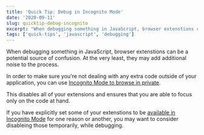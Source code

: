 ```yaml
---
title: 'Quick Tip: Debug in Incognito Mode'
date: '2020-09-11'
slug: quicktip-debug-incognito
excerpt: "When debugging something in JavaScript, browser extenstions can be a potential source of confusion..."
tags: ['quick-tips', 'javascript', 'debugging']
---
```


When debugging something in JavaScript, browser extenstions can be a potential source of confusion. At the very least, they may add additional noise to the process.

In order to make sure you're not dealing with any extra code outside of your application, you can use [Incognito Mode to browse in private](https://support.google.com/chrome/answer/95464).

This disables all of your extensions and ensures that you are able to focus only on the code at hand.

If you have explicitly set some of your extenstions to be [available in Incognito Mode](https://www.howtogeek.com/298407/how-to-enable-extensions-in-chromes-incognito-mode/) for one reason or another, you may want to consider disableing those temporarily, while debugging.